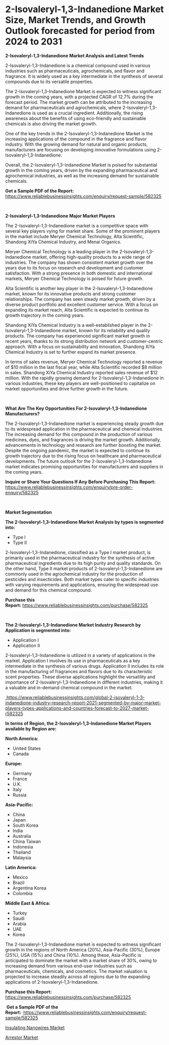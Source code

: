 <p><h1>2-Isovaleryl-1,3-Indanedione Market Size, Market Trends, and Growth Outlook forecasted for period from 2024 to 2031</h1></p><p><strong>2-Isovaleryl-1,3-Indanedione Market Analysis and Latest Trends</strong></p>
<p><p>2-Isovaleryl-1,3-Indanedione is a chemical compound used in various industries such as pharmaceuticals, agrochemicals, and flavor and fragrance. It is widely used as a key intermediate in the synthesis of several compounds due to its versatile properties.</p><p>The 2-Isovaleryl-1,3-Indanedione Market is expected to witness significant growth in the coming years, with a projected CAGR of 12.7% during the forecast period. The market growth can be attributed to the increasing demand for pharmaceuticals and agrochemicals, where 2-Isovaleryl-1,3-Indanedione is used as a crucial ingredient. Additionally, the rising awareness about the benefits of using eco-friendly and sustainable chemicals is also driving the market growth.</p><p>One of the key trends in the 2-Isovaleryl-1,3-Indanedione Market is the increasing applications of the compound in the fragrance and flavor industry. With the growing demand for natural and organic products, manufacturers are focusing on developing innovative formulations using 2-Isovaleryl-1,3-Indanedione.</p><p>Overall, the 2-Isovaleryl-1,3-Indanedione Market is poised for substantial growth in the coming years, driven by the expanding pharmaceutical and agrochemical industries, as well as the increasing demand for sustainable chemicals.</p></p>
<p><strong>Get a Sample PDF of the Report:&nbsp;</strong> <a href="https://www.reliablebusinessinsights.com/enquiry/request-sample/582325">https://www.reliablebusinessinsights.com/enquiry/request-sample/582325</a></p>
<p>&nbsp;</p>
<p><strong>2-Isovaleryl-1,3-Indanedione Major Market Players</strong></p>
<p><p>The 2-Isovaleryl-1,3-Indanedione market is a competitive space with several key players vying for market share. Some of the prominent players in the market include Meryer Chemical Technology, Alta Scientific, Shandong XiYa Chemical Industry, and Menai Organics.</p><p>Meryer Chemical Technology is a leading player in the 2-Isovaleryl-1,3-Indanedione market, offering high-quality products to a wide range of industries. The company has shown consistent market growth over the years due to its focus on research and development and customer satisfaction. With a strong presence in both domestic and international markets, Meryer Chemical Technology is poised for future growth.</p><p>Alta Scientific is another key player in the 2-Isovaleryl-1,3-Indanedione market, known for its innovative products and strong customer relationships. The company has seen steady market growth, driven by a diverse product portfolio and excellent customer service. With a focus on expanding its market reach, Alta Scientific is expected to continue its growth trajectory in the coming years.</p><p>Shandong XiYa Chemical Industry is a well-established player in the 2-Isovaleryl-1,3-Indanedione market, known for its reliability and quality products. The company has experienced significant market growth in recent years, thanks to its strong distribution network and customer-centric approach. With a focus on sustainability and innovation, Shandong XiYa Chemical Industry is set to further expand its market presence.</p><p>In terms of sales revenue, Meryer Chemical Technology reported a revenue of $10 million in the last fiscal year, while Alta Scientific recorded $8 million in sales. Shandong XiYa Chemical Industry reported sales revenue of $12 million. With the rapidly growing demand for 2-Isovaleryl-1,3-Indanedione in various industries, these key players are well-positioned to capitalize on market opportunities and drive further growth in the future.</p></p>
<p>&nbsp;</p>
<p><strong>What Are The Key Opportunities For 2-Isovaleryl-1,3-Indanedione Manufacturers?</strong></p>
<p><p>The 2-Isovaleryl-1,3-Indanedione market is experiencing steady growth due to its widespread application in the pharmaceutical and chemical industries. The increasing demand for this compound in the production of various medicines, dyes, and fragrances is driving the market growth. Additionally, advancements in technology and research are further boosting the market. Despite the ongoing pandemic, the market is expected to continue its growth trajectory due to the rising focus on healthcare and pharmaceutical developments. The future outlook for the 2-Isovaleryl-1,3-Indanedione market indicates promising opportunities for manufacturers and suppliers in the coming years.</p></p>
<p><strong>Inquire or Share Your Questions If Any Before Purchasing This Report:</strong> <a href="https://www.reliablebusinessinsights.com/enquiry/pre-order-enquiry/582325">https://www.reliablebusinessinsights.com/enquiry/pre-order-enquiry/582325</a></p>
<p>&nbsp;</p>
<p><strong>Market Segmentation</strong></p>
<p><strong>The 2-Isovaleryl-1,3-Indanedione Market Analysis by types is segmented into:</strong></p>
<p><ul><li>Type I</li><li>Type II</li></ul></p>
<p><p>2-Isovaleryl-1,3-Indanedione, classified as a Type I market product, is primarily used in the pharmaceutical industry for the synthesis of active pharmaceutical ingredients due to its high purity and quality standards. On the other hand, Type II market products of 2-Isovaleryl-1,3-Indanedione are commonly used in the agrochemical industry for the production of pesticides and insecticides. Both market types cater to specific industries with varying requirements and applications, ensuring the widespread use and demand for this chemical compound.</p></p>
<p><strong>Purchase this Report:&nbsp;</strong><a href="https://www.reliablebusinessinsights.com/purchase/582325">https://www.reliablebusinessinsights.com/purchase/582325</a></p>
<p>&nbsp;</p>
<p><strong>The 2-Isovaleryl-1,3-Indanedione Market Industry Research by Application is segmented into:</strong></p>
<p><ul><li>Application I</li><li>Application II</li></ul></p>
<p><p>2-Isovaleryl-1,3-Indanedione is utilized in a variety of applications in the market. Application I involves its use in pharmaceuticals as a key intermediate in the synthesis of various drugs. Application II includes its role in the manufacturing of fragrances and flavors due to its characteristic scent properties. These diverse applications highlight the versatility and importance of 2-Isovaleryl-1,3-Indanedione in different industries, making it a valuable and in-demand chemical compound in the market.</p></p>
<p><a href="https://www.reliablebusinessinsights.com/global-2-isovaleryl-1-3-indanedione-industry-research-report-2021-segmented-by-major-market-players-types-applications-and-countries-forecast-to-2027-market-r582325">&nbsp;https://www.reliablebusinessinsights.com/global-2-isovaleryl-1-3-indanedione-industry-research-report-2021-segmented-by-major-market-players-types-applications-and-countries-forecast-to-2027-market-r582325</a></p>
<p><strong>In terms of Region, the 2-Isovaleryl-1,3-Indanedione Market Players available by Region are:</strong></p>
<p>
    <p> <strong> North America: </strong>
        <ul>
            <li>United States</li>
            <li>Canada</li>
        </ul>
        </p> 
    <p> <strong> Europe: </strong>
        <ul>
            <li>Germany</li>
            <li>France</li>
            <li>U.K.</li>
            <li>Italy</li>
            <li>Russia</li>
        </ul>
        </p> 
    <p> <strong> Asia-Pacific: </strong>
        <ul>
            <li>China</li>
            <li>Japan</li>
            <li>South Korea</li>
            <li>India</li>
            <li>Australia</li>
            <li>China Taiwan</li>
            <li>Indonesia</li>
            <li>Thailand</li>
            <li>Malaysia</li>
        </ul>
        </p> 
    <p> <strong> Latin America: </strong>
        <ul>
            <li>Mexico</li>
            <li>Brazil</li>
            <li>Argentina Korea</li>
            <li>Colombia</li>
        </ul>
        </p> 
    <p> <strong> Middle East & Africa: </strong>
        <ul>
            <li>Turkey</li>
            <li>Saudi</li>
            <li>Arabia</li>
            <li>UAE</li>
            <li>Korea</li>
        </ul>
    </p>
    </p>
<p><p>The 2-Isovaleryl-1,3-Indanedione market is expected to witness significant growth in the regions of North America (20%), Asia-Pacific (30%), Europe (25%), USA (15%) and China (10%). Among these, Asia-Pacific is anticipated to dominate the market with a market share of 30%, owing to increasing demand from various end-user industries such as pharmaceuticals, chemicals, and cosmetics. The market valuation is projected to increase steadily across all regions due to the expanding applications of 2-Isovaleryl-1,3-Indanedione.</p></p>
<p><strong>Purchase this Report: </strong><a href="https://www.reliablebusinessinsights.com/purchase/582325">https://www.reliablebusinessinsights.com/purchase/582325</a></p>
<p>&nbsp;<strong>Get a Sample PDF of the Report:&nbsp;&nbsp;</strong><a href="https://www.reliablebusinessinsights.com/enquiry/request-sample/582325">https://www.reliablebusinessinsights.com/enquiry/request-sample/582325</a></p>
<p><strong></strong></p>
<p><p><a href="https://medium.com/@codystark63/global-insulating-nanowires-market-trends-insights-into-growth-opportunities-and-challenges-7cb44a2ae5f6">Insulating Nanowires Market</a></p><p><a href="https://github.com/esmeraldaezzy156/Market-Research-Report-List-1/blob/main/arrestor-market.md">Arrestor Market</a></p></p>